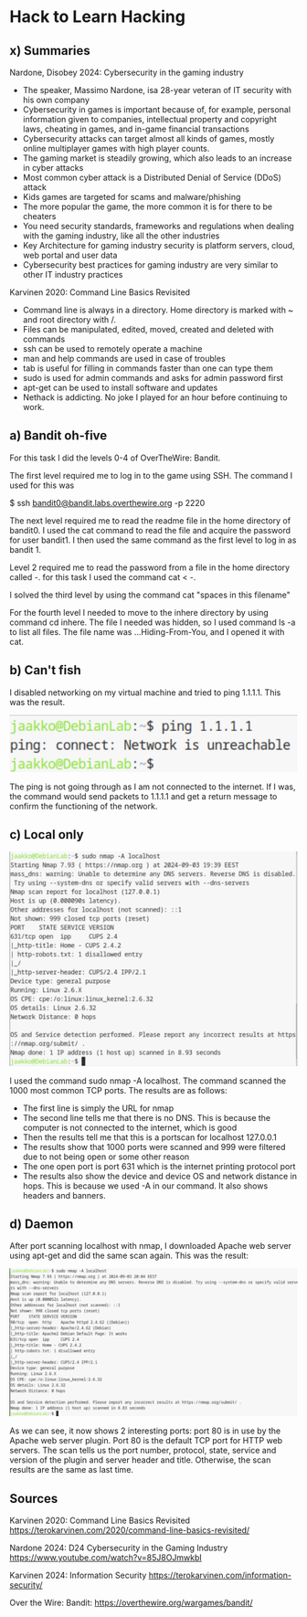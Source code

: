 # Hack to Learn Hacking

## x) Summaries

Nardone, Disobey 2024: Cybersecurity in the gaming industry

- The speaker, Massimo Nardone, isa 28-year veteran of IT security with his own company
- Cybersecurity in games is important because of, for example, personal information given to companies, intellectual property and copyright laws, cheating in games, and in-game financial transactions
- Cybersecurity attacks can target almost all kinds of games, mostly online multiplayer games with high player counts.
- The gaming market is steadily growing, which also leads to an increase in cyber attacks
- Most common cyber attack is a Distributed Denial of Service (DDoS) attack
- Kids games are targeted for scams and malware/phishing
- The more popular the game, the more common it is for there to be cheaters
- You need security standards, frameworks and regulations when dealing with the gaming industry, like all the other industries
- Key Architecture for gaming industry security is platform servers, cloud, web portal and user data
- Cybersecurity best practices for gaming industry are very similar to other IT industry practices

Karvinen 2020: Command Line Basics Revisited

- Command line is always in a directory. Home directory is marked with ~ and root directory with /.
- Files can be manipulated, edited, moved, created and deleted with commands
- ssh can be used to remotely operate a machine
- man and help commands are used in case of troubles
- tab is useful for filling in commands faster than one can type them
- sudo is used for admin commands and asks for admin password first
- apt-get can be used to install software and updates
- Nethack is addicting. No joke I played for an hour before continuing to work.

## a) Bandit oh-five

For this task I did the levels 0-4 of OverTheWire: Bandit.

The first level required me to log in to the game using SSH. The command I used for this was

$ ssh bandit0@bandit.labs.overthewire.org -p 2220

The next level required me to read the readme file in the home directory of bandit0. I used the cat command to read the file and acquire the password for user bandit1. I then used the same command as the first level to log in as bandit 1.

Level 2 required me to read the password from a file in the home directory called -. for this task I used the command cat < -. 

I solved the third level by using the command cat "spaces in this filename"

For the fourth level I needed to move to the inhere directory by using command cd inhere. The file I needed was hidden, so I used command ls -a to list all files. The file name was ...Hiding-From-You, and I opened it with cat.

## b) Can't fish

I disabled networking on my virtual machine and tried to ping 1.1.1.1. This was the result.

![kuva](https://github.com/bhi083/Information-Security-3005/blob/main/N%C3%A4ytt%C3%B6kuva%202024-09-03%20193551.png?raw=true "no ping")

The ping is not going through as I am not connected to the internet. If I was, the command would send packets to 1.1.1.1 and get a return message to confirm the functioning of the network.

## c) Local only

![kuva](https://github.com/bhi083/Information-Security-3005/blob/main/N%C3%A4ytt%C3%B6kuva%202024-09-03%20194011.png?raw=true "localhost scan")

I used the command sudo nmap -A localhost. The command scanned the 1000 most common TCP ports. The results are as follows:

- The first line is simply the URL for nmap
- The second line tells me that there is no DNS. This is because the computer is not connected to the internet, which is good
- Then the results tell me that this is a portscan for localhost 127.0.0.1
- The results show that 1000 ports were scanned and 999 were filtered due to not being open or some other reason
- The one open port is port 631 which is the internet printing protocol port
- The results also show the device and device OS and network distance in hops. This is because we used -A in our command. It also shows headers and banners.


## d) Daemon

After port scanning localhost with nmap, I downloaded Apache web server using apt-get and did the same scan again. This was the result:

![kuva](https://github.com/bhi083/Information-Security-3005/blob/main/N%C3%A4ytt%C3%B6kuva%202024-09-03%20200503.png?raw=true "daemon scan")

As we can see, it now shows 2 interesting ports: port 80 is in use by the Apache web server plugin. Port 80 is the default TCP port for HTTP web servers. The scan tells us the port number, protocol, state, service and version of the plugin and server header and title. Otherwise, the scan results are the same as last time.


## Sources

Karvinen 2020: Command Line Basics Revisited https://terokarvinen.com/2020/command-line-basics-revisited/

Nardone 2024: D24 Cybersecurity in the Gaming Industry https://www.youtube.com/watch?v=85J8OJmwkbI

Karvinen 2024: Information Security https://terokarvinen.com/information-security/

Over the Wire: Bandit: https://overthewire.org/wargames/bandit/


